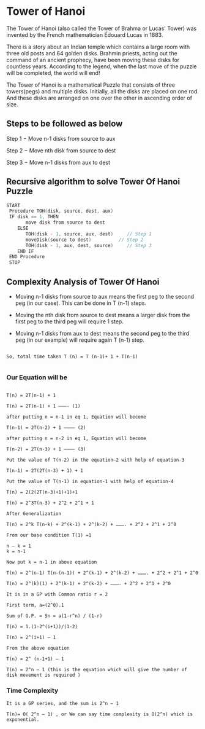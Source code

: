 # Tower of Hanoi

The Tower of Hanoi (also called the Tower of Brahma or Lucas' Tower) was invented by the French mathematician Édouard Lucas in 1883.

There is a story about an Indian temple which contains a large room with three old posts and 64 golden disks. Brahmin priests, acting out the command of an ancient prophecy, have been moving these disks for countless years. According to the legend, when the last move of the puzzle will be completed, the world will end!


The Tower of Hanoi is a mathematical Puzzle that consists of three towers(pegs) and multiple disks. Initially, all the disks are placed on one rod. And these disks are arranged on one over the other in ascending order of size.


## Steps to be followed as below

Step 1 − Move n-1 disks from source to aux

Step 2 − Move nth disk from source to dest

Step 3 − Move n-1 disks from aux to dest


## Recursive algorithm to solve Tower Of Hanoi Puzzle

```c++
START
 Procedure TOH(disk, source, dest, aux)
 IF disk == 1, THEN
       move disk from source to dest             
    ELSE
       TOH(disk - 1, source, aux, dest)     // Step 1
       moveDisk(source to dest)          // Step 2
       TOH(disk - 1, aux, dest, source)     // Step 3
    END IF
 END Procedure
 STOP
```


## Complexity Analysis of Tower Of Hanoi

- Moving n-1 disks from source to aux means the first peg to the second peg (in our case). This can be done in T (n-1) steps.

- Moving the nth disk from source to dest means a larger disk from the first peg to the third peg will require 1 step.

- Moving n-1 disks from aux to dest means the second peg to the third peg (in our example) will require again T (n-1) step.


````

So, total time taken T (n) = T (n-1)+ 1 + T(n-1)


````

### Our Equation will be

````

T(n) = 2T(n-1) + 1

T(n) = 2T(n-1) + 1 ———- (1)

after putting n = n-1 in eq 1, Equation will become

T(n-1) = 2T(n-2) + 1 ———— (2)

after putting n = n-2 in eq 1, Equation will become

T(n-2) = 2T(n-3) + 1 ———— (3)

Put the value of T(n-2) in the equation–2 with help of equation-3

T(n-1) = 2T(2T(n-3) + 1) + 1

Put the value of T(n-1) in equation-1 with help of equation-4

T(n) = 2(2(2T(n-3)+1)+1)+1

T(n) = 2^3T(n-3) + 2^2 + 2^1 + 1

After Generalization

T(n) = 2^k T(n-k) + 2^(k-1) + 2^(k-2) + ………. + 2^2 + 2^1 + 2^0

From our base condition T(1) =1

n – k = 1
k = n-1

Now put k = n-1 in above equation

T(n) = 2^(n-1) T(n-(n-1)) + 2^(k-1) + 2^(k-2) + ………. + 2^2 + 2^1 + 2^0

T(n) = 2^(k)(1) + 2^(k-1) + 2^(k-2) + ………. + 2^2 + 2^1 + 2^0

It is in a GP with Common ratio r = 2

First term, a=(2^0).1

Sum of G.P. = Sn = a(1-r^n) / (1-r)

T(n) = 1.(1-2^(i+1))/(1-2)

T(n) = 2^(i+1) – 1

From the above equation

T(n) = 2^ (n-1+1) – 1

T(n) = 2^n – 1 (this is the equation which will give the number of disk movement is required )

````
 
 
 ### Time Complexity
 
 ````
 It is a GP series, and the sum is 2^n – 1

T(n)= O( 2^n – 1) , or We can say time complexity is O(2^n) which is exponential.
````
